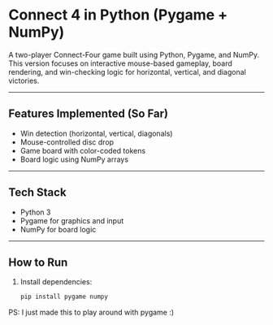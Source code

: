 # Connect 4 in Python (Pygame + NumPy)

A two-player Connect-Four game built using Python, Pygame, and NumPy. This version focuses on interactive mouse-based gameplay, board rendering, and win-checking logic for horizontal, vertical, and diagonal victories.


---

## Features Implemented (So Far)

- Win detection (horizontal, vertical, diagonals)
- Mouse-controlled disc drop
- Game board with color-coded tokens
- Board logic using NumPy arrays

---

## Tech Stack

- Python 3
- Pygame for graphics and input
- NumPy for board logic

---

## How to Run

1. Install dependencies:
   ```bash
   pip install pygame numpy

PS: I just made this to play around with pygame :)